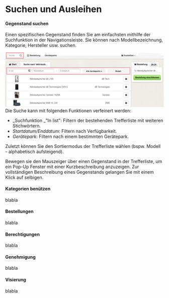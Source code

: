 # Suchen und Ausleihen

#### Gegenstand suchen

Einen spezifischen Gegenstand finden Sie am einfachsten mithilfe der Suchfunktion in der Navigationsleiste. Sie können nach Modellbezeichnung, Kategorie, Hersteller usw. suchen. 

![](/assets/Ausleihen_Suchergebnisse.png)Die Suche kann mit folgenden Funktionen verfeinert werden:

* _Suchfunktion _"In list": Filtern der bestehenden Trefferliste mit weiteren Stichwörtern.
* _Startdatum/Enddatum_: Filtern nach Verfügbarkeit.
* _Gerätepark_: Filtern nach einem bestimmten Gerätepark. 

Zuletzt können Sie den Sortiermodus der Trefferliste wählen \(bspw. Modell - alphabetisch aufsteigend\).

Bewegen sie den Mauszeiger über einen Gegenstand in der Trefferliste, um ein Pop-Up Fenster mit einer Kurzbeschreibung anzuzeigen. Zur vollständigen Beschreibung eines Gegenstands gelangen Sie mit einem Klick auf selbigen. 

#### Kategorien benützen

blabla

#### Bestellungen

blabla

#### Berechtigungen

blabla

#### Genehmigung

blabla

#### Visierung

blabla

